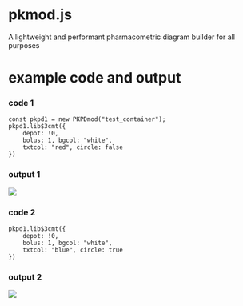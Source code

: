 # pkmod.js
A lightweight and performant pharmacometric diagram builder for all purposes


# example code and output

### code 1

```{js}
const pkpd1 = new PKPDmod("test_container");
pkpd1.lib$3cmt({
    depot: !0,
    bolus: 1, bgcol: "white",
    txtcol: "red", circle: false
})

```

### output 1

![](https://pharmacometric.com/assets/3cmt.png)

### code 2

```
pkpd1.lib$3cmt({
    depot: !0,
    bolus: 1, bgcol: "white",
    txtcol: "blue", circle: true
})

```

### output 2

![](https://pharmacometric.com/assets/3cmt_r.png)